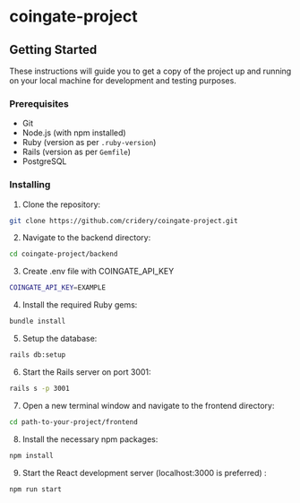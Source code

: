 # coingate-project

## Getting Started

These instructions will guide you to get a copy of the project up and running on your local machine for development and testing purposes.

### Prerequisites

- Git
- Node.js (with npm installed)
- Ruby (version as per `.ruby-version`)
- Rails (version as per `Gemfile`)
- PostgreSQL

### Installing

1. Clone the repository:
```bash
git clone https://github.com/cridery/coingate-project.git
```

2. Navigate to the backend directory:
```bash
cd coingate-project/backend
```
3. Create .env file with COINGATE_API_KEY
```bash
COINGATE_API_KEY=EXAMPLE
```
4. Install the required Ruby gems:
```bash
bundle install
```
5. Setup the database:
```bash
rails db:setup
```
6. Start the Rails server on port 3001:
```bash
rails s -p 3001
```
7. Open a new terminal window and navigate to the frontend directory:
```bash
cd path-to-your-project/frontend
```
8. Install the necessary npm packages:
```bash
npm install
```
9. Start the React development server (localhost:3000 is preferred) :
```bash
npm run start
```

